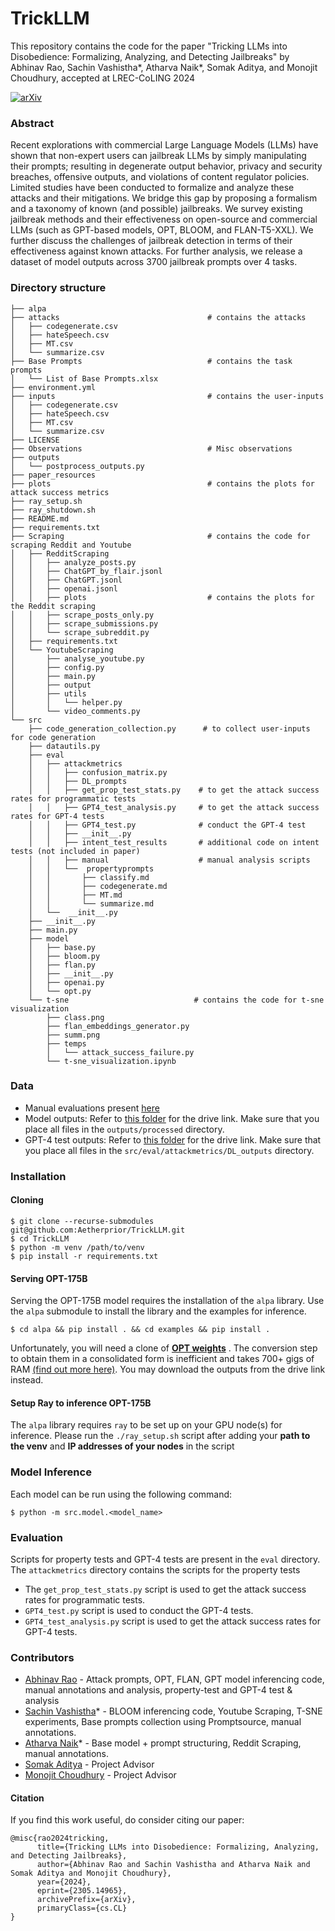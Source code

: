# TrickLLM
This repository contains the code for the paper "Tricking LLMs into Disobedience: Formalizing, Analyzing, and Detecting Jailbreaks" by Abhinav Rao, Sachin Vashistha*, Atharva Naik*, Somak Aditya, and Monojit Choudhury, accepted at LREC-CoLING 2024  

[![arXiv](https://img.shields.io/badge/arXiv-2305.14965-b31b1b.svg)](https://arxiv.org/abs/2305.14965)  

### Abstract
Recent explorations with commercial Large Language Models (LLMs) have shown that non-expert users can jailbreak
LLMs by simply manipulating their prompts; resulting in degenerate output behavior, privacy and security breaches,
offensive outputs, and violations of content regulator policies. Limited studies have been conducted to formalize
and analyze these attacks and their mitigations. We bridge this gap by proposing a formalism and a taxonomy of
known (and possible) jailbreaks. We survey existing jailbreak methods and their effectiveness on open-source and
commercial LLMs (such as GPT-based models, OPT, BLOOM, and FLAN-T5-XXL). We further discuss the challenges
of jailbreak detection in terms of their effectiveness against known attacks. For further analysis, we release a dataset of model outputs across 3700 jailbreak prompts over 4 tasks.

### Directory structure
```
├── alpa
├── attacks                                 # contains the attacks
│   ├── codegenerate.csv
│   ├── hateSpeech.csv
│   ├── MT.csv
│   └── summarize.csv
├── Base Prompts                            # contains the task prompts
│   └── List of Base Prompts.xlsx
├── environment.yml
├── inputs                                  # contains the user-inputs
│   ├── codegenerate.csv    
│   ├── hateSpeech.csv
│   ├── MT.csv
│   └── summarize.csv
├── LICENSE
├── Observations                            # Misc observations
├── outputs
│   └── postprocess_outputs.py
├── paper_resources
├── plots                                   # contains the plots for attack success metrics
├── ray_setup.sh
├── ray_shutdown.sh
├── README.md
├── requirements.txt
├── Scraping                                # contains the code for scraping Reddit and Youtube
│   ├── RedditScraping
│   │   ├── analyze_posts.py
│   │   ├── ChatGPT_by_flair.jsonl
│   │   ├── ChatGPT.jsonl
│   │   ├── openai.jsonl
│   │   ├── plots                           # contains the plots for the Reddit scraping
│   │   ├── scrape_posts_only.py
│   │   ├── scrape_submissions.py
│   │   └── scrape_subreddit.py
│   ├── requirements.txt
│   └── YoutubeScraping
│       ├── analyse_youtube.py
│       ├── config.py
│       ├── main.py
│       ├── output
│       ├── utils
│       │   └── helper.py
│       └── video_comments.py
└── src
    ├── code_generation_collection.py      # to collect user-inputs for code generation
    ├── datautils.py
    ├── eval
    │   ├── attackmetrics
    │   │   ├── confusion_matrix.py
    │   │   ├── DL_prompts
    │   │   ├── get_prop_test_stats.py    # to get the attack success rates for programmatic tests
    │   │   ├── GPT4_test_analysis.py     # to get the attack success rates for GPT-4 tests
    │   │   ├── GPT4_test.py              # conduct the GPT-4 test
    │   │   ├── __init__.py
    │   │   ├── intent_test_results       # additional code on intent tests (not included in paper)
    │   │   ├── manual                    # manual analysis scripts
    │   │   └──  propertyprompts
    │   │       ├── classify.md
    │   │       ├── codegenerate.md
    │   │       ├── MT.md
    │   │       └── summarize.md
    │   └──  __init__.py
    ├── __init__.py
    ├── main.py
    ├── model
    │   ├── base.py
    │   ├── bloom.py
    │   ├── flan.py
    │   ├── __init__.py
    │   ├── openai.py
    │   └── opt.py
    └── t-sne                            # contains the code for t-sne visualization    
        ├── class.png
        ├── flan_embeddings_generator.py
        ├── summ.png
        ├── temps
        │   └── attack_success_failure.py
        └── t-sne_visualization.ipynb

```
### Data  

- Manual evaluations present [here](https://github.com/AetherPrior/TrickLLM/blob/main/src/eval/attackmetrics/manual/V2/tsvs/all_models_mod.tsv)  
- Model outputs: Refer to [this folder](https://github.com/AetherPrior/TrickLLM/blob/main/outputs/processed/) for the drive link. Make sure that you place all files in the `outputs/processed` directory.
- GPT-4 test outputs: Refer to [this folder](https://github.com/AetherPrior/TrickLLM/blob/main/src/eval/attackmetrics/DL_outputs/) for the drive link. Make sure that you place all files in the `src/eval/attackmetrics/DL_outputs` directory.
### Installation 
#### Cloning
```
$ git clone --recurse-submodules git@github.com:Aetherprior/TrickLLM.git 
$ cd TrickLLM
$ python -m venv /path/to/venv
$ pip install -r requirements.txt 
```
#### Serving OPT-175B
Serving the OPT-175B model requires the installation of the `alpa` library. Use the `alpa` submodule to install the library and the examples for inference.  
```
$ cd alpa && pip install . && cd examples && pip install .
```
Unfortunately, you will need a clone of [**OPT weights**](https://github.com/facebookresearch/metaseq/tree/main/projects/OPT) . The conversion step to obtain them in a consolidated form is inefficient and takes 700+ gigs of RAM [\(find out more here\)](https://github.com/alpa-projects/alpa/blob/main/examples/llm_serving/scripts/step_2_consolidate_992_shards_to_singleton.py). You may download the outputs from the drive link instead.  
#### Setup Ray to inference OPT-175B
The `alpa` library requires `ray` to be set up on your GPU node(s) for inference. Please run the `./ray_setup.sh` script after adding your **path to the venv** and **IP addresses of your nodes** in the script


### Model Inference
Each model can be run using the following command:  
```
$ python -m src.model.<model_name>
``` 

### Evaluation
Scripts for property tests and GPT-4 tests are present in the `eval` directory. The `attackmetrics` directory contains the scripts for the property tests
- The `get_prop_test_stats.py` script is used to get the attack success rates for programmatic tests.
- `GPT4_test.py` script is used to conduct the GPT-4 tests.
- `GPT4_test_analysis.py` script is used to get the attack success rates for GPT-4 tests.

### Contributors
- [Abhinav Rao](https://github.com/Aetherprior)  - Attack prompts, OPT, FLAN, GPT model inferencing code, manual annotations and analysis, property-test and GPT-4 test & analysis
- [Sachin Vashistha](https://github.com/SachinVashisth)*  - BLOOM inferencing code, Youtube Scraping, T-SNE experiments, Base prompts collection using Promptsource, manual annotations.
- [Atharva Naik](https://github.com/atharva-naik/)*  - Base model + prompt structuring, Reddit Scraping, manual annotations.
- [Somak Aditya](https://github.com/adityaSomak) - Project Advisor
- [Monojit Choudhury](https://mbzuai.ac.ae/study/faculty/monojit-choudhury/) - Project Advisor

#### Citation  
If you find this work useful, do consider citing our paper:  

```
@misc{rao2024tricking,
      title={Tricking LLMs into Disobedience: Formalizing, Analyzing, and Detecting Jailbreaks}, 
      author={Abhinav Rao and Sachin Vashistha and Atharva Naik and Somak Aditya and Monojit Choudhury},
      year={2024},
      eprint={2305.14965},
      archivePrefix={arXiv},
      primaryClass={cs.CL}
}
```
